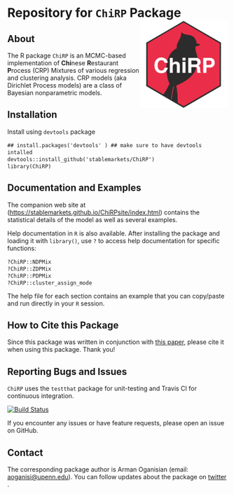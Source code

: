 # Repository for `ChiRP` Package <a href="url"><img src="logo.png" align="right" height="200" width="200" ></a>


## About
The R package `ChiRP` is an MCMC-based implementation of **Chi**nese **R**estaurant **P**rocess (CRP) Mixtures of various regression and clustering analysis. CRP models (aka Dirichlet Process models) are a class of Bayesian nonparametric models.

## Installation

Install using `devtools` package
```
## install.packages('devtools' ) ## make sure to have devtools intalled 
devtools::install_github('stablemarkets/ChiRP')
library(ChiRP)
``` 

## Documentation and Examples
The companion web site at (https://stablemarkets.github.io/ChiRPsite/index.html) contains the statistical details of the model as well as several examples. 

Help documentation in `R` is also available.  After installing the package and loading it with `library()`, use `?` to access help documentation for specific functions:
```
?ChiRP::NDPMix
?ChiRP::ZDPMix
?ChiRP::PDPMix
?ChiRP::cluster_assign_mode
``` 
The help file for each section contains an example that you can copy/paste and run directly in your `R` session.

## How to Cite this Package
Since this package was written in conjunction with [this paper](https://arxiv.org/abs/1810.09494), please cite it when using this package. Thank you!

## Reporting Bugs and Issues
`ChiRP` uses the `testthat` package for unit-testing and Travis CI for continuous integration. 

[![Build Status](https://travis-ci.org/stablemarkets/ChiRP.svg?branch=master)](https://travis-ci.org/stablemarkets/ChiRP)

If you encounter any issues or have feature requests, please open an issue on GitHub.

## Contact
The corresponding package author is Arman Oganisian (email: aoganisi@upenn.edu). You can follow updates about the package on [twitter](https://twitter.com/StableMarkets) .